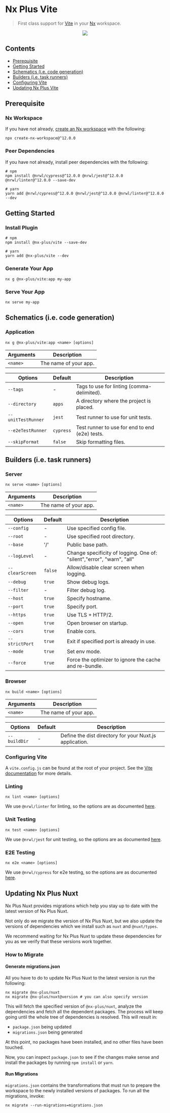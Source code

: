 # Nx Plus Vite

> First class support for [Vite](https://vitejs.dev/) in your [Nx](https://nx.dev/) workspace.

<div align="center">
  <img src="https://raw.githubusercontent.com/ZachJW34/nx-plus/master/libs/vite/nx-plus-vite.png">
</div>

## Contents

- [Prerequisite](#prerequisite)
- [Getting Started](#getting-started)
- [Schematics (i.e. code generation)](#schematics-ie-code-generation)
- [Builders (i.e. task runners)](#builders-ie-task-runners)
- [Configuring Vite](#configuring-vite)
- [Updating Nx Plus Vite](#updating-nx-plus-vite)

## Prerequisite

### Nx Workspace

If you have not already, [create an Nx workspace](https://github.com/nrwl/nx#creating-an-nx-workspace) with the following:

```
npx create-nx-workspace@^12.0.0
```

### Peer Dependencies

If you have not already, install peer dependencies with the following:

```
# npm
npm install @nrwl/cypress@^12.0.0 @nrwl/jest@^12.0.0 @nrwl/linter@^12.0.0 --save-dev

# yarn
yarn add @nrwl/cypress@^12.0.0 @nrwl/jest@^12.0.0 @nrwl/linter@^12.0.0 --dev
```

## Getting Started

### Install Plugin

```
# npm
npm install @nx-plus/vite --save-dev

# yarn
yarn add @nx-plus/vite --dev
```

### Generate Your App

```
nx g @nx-plus/vite:app my-app
```

### Serve Your App

```
nx serve my-app
```

## Schematics (i.e. code generation)

### Application

`nx g @nx-plus/vite:app <name> [options]`

| Arguments | Description           |
| --------- | --------------------- |
| `<name>`  | The name of your app. |

| Options            | Default   | Description                                    |
| ------------------ | --------- | ---------------------------------------------- |
| `--tags`           | -         | Tags to use for linting (comma-delimited).     |
| `--directory`      | `apps`    | A directory where the project is placed.       |
| `--unitTestRunner` | `jest`    | Test runner to use for unit tests.             |
| `--e2eTestRunner`  | `cypress` | Test runner to use for end to end (e2e) tests. |
| `--skipFormat`     | `false`   | Skip formatting files.                         |

## Builders (i.e. task runners)

### Server

`nx serve <name> [options]`

| Arguments | Description           |
| --------- | --------------------- |
| `<name>`  | The name of your app. |

| Options         | Default | Description                                                            |
| --------------- | ------- | ---------------------------------------------------------------------- |
| `--config`      | -       | Use specified config file.                                             |
| `--root`        | -       | Use specified root directory.                                          |
| `--base`        | '/'     | Public base path.                                                      |
| `--logLevel`    | -       | Change specificity of logging. One of: "silent","error", "warn", "all" |
| `--clearScreen` | `false` | Allow/disable clear screen when logging.                               |
| `--debug`       | `true`  | Show debug logs.                                                       |
| `--filter`      | -       | Filter debug log.                                                      |
| `--host`        | `true`  | Specify hostname.                                                      |
| `--port`        | `true`  | Specify port.                                                          |
| `--https`       | `true`  | Use TLS + HTTP/2.                                                      |
| `--open`        | `true`  | Open browser on startup.                                               |
| `--cors`        | `true`  | Enable cors.                                                           |
| `--strictPort`  | `true`  | Exit if specified port is already in use.                              |
| `--mode`        | `true`  | Set env mode.                                                          |
| `--force`       | `true`  | Force the optimizer to ignore the cache and re-bundle.                 |

### Browser

`nx build <name> [options]`

| Arguments | Description           |
| --------- | --------------------- |
| `<name>`  | The name of your app. |

| Options      | Default | Description                                             |
| ------------ | ------- | ------------------------------------------------------- |
| `--buildDir` | -       | Define the dist directory for your Nuxt.js application. |

### Configuring Vite

A `vite.config.js` can be found at the root of your project. See the [Vite documentation](https://vitejs.dev/config/) for more details.

### Linting

`nx lint <name> [options]`

We use `@nrwl/linter` for linting, so the options are as documented [here](https://github.com/nrwl/nx/blob/master/docs/angular/api-linter/builders/eslint.md#eslint).

### Unit Testing

`nx test <name> [options]`

We use `@nrwl/jest` for unit testing, so the options are as documented [here](https://github.com/nrwl/nx/blob/master/docs/angular/api-jest/builders/jest.md#jest).

### E2E Testing

`nx e2e <name> [options]`

We use `@nrwl/cypress` for e2e testing, so the options are as documented [here](https://github.com/nrwl/nx/blob/master/docs/angular/api-cypress/builders/cypress.md#cypress).

## Updating Nx Plus Nuxt

Nx Plus Nuxt provides migrations which help you stay up to date with the latest version of Nx Plus Nuxt.

Not only do we migrate the version of Nx Plus Nuxt, but we also update the versions of dependencies which we install such as `nuxt` and `@nuxt/types`.

We recommend waiting for Nx Plus Nuxt to update these dependencies for you as we verify that these versions work together.

### How to Migrate

#### Generate migrations.json

All you have to do to update Nx Plus Nuxt to the latest version is run the following:

```
nx migrate @nx-plus/nuxt
nx migrate @nx-plus/nuxt@version # you can also specify version
```

This will fetch the specified version of `@nx-plus/nuxt`, analyze the dependencies and fetch all the dependent packages. The process will keep going until the whole tree of dependencies is resolved. This will result in:

- `package.json` being updated
- `migrations.json` being generated

At this point, no packages have been installed, and no other files have been touched.

Now, you can inspect `package.json` to see if the changes make sense and install the packages by running `npm install` or `yarn`.

#### Run Migrations

`migrations.json` contains the transformations that must run to prepare the workspace to the newly installed versions of packages. To run all the migrations, invoke:

```
nx migrate --run-migrations=migrations.json
```
